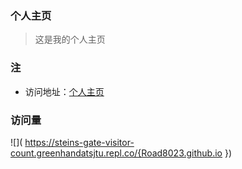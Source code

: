 ### 个人主页

> 这是我的个人主页

### 注

- 访问地址：[个人主页](https://road8023.github.io/)

### 访问量

![]( https://steins-gate-visitor-count.greenhandatsjtu.repl.co/{Road8023.github.io
})
